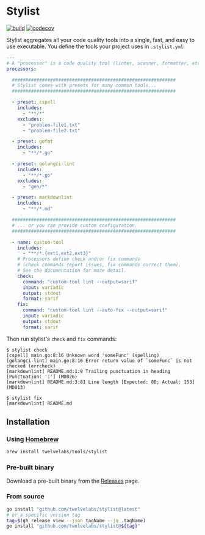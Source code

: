 # Stylist

[![build](https://github.com/twelvelabs/stylist/actions/workflows/build.yml/badge.svg?branch=main)](https://github.com/twelvelabs/stylist/actions/workflows/build.yml)
[![codecov](https://codecov.io/gh/twelvelabs/stylist/branch/main/graph/badge.svg?token=DT34yqxq4r)](https://codecov.io/gh/twelvelabs/stylist)

Stylist aggregates all your code quality tools into a single, fast,
and easy to use executable. You define the tools your project uses
in `.stylist.yml`:

```yml
---
# A "processor" is a code quality tool (linter, scanner, formatter, etc...)
processors:

  ############################################################
  # Stylist comes with presets for many common tools...
  ############################################################

  - preset: cspell
    includes:
      - "**/*"
    excludes:
      - "problem-file1.txt"
      - "problem-file2.txt"

  - preset: gofmt
    includes:
      - "**/*.go"

  - preset: golangci-lint
    includes:
      - "**/*.go"
    excludes:
      - "gen/*"

  - preset: markdownlint
    includes:
      - "**/*.md"

  ############################################################
  # ... or you can provide custom configuration.
  ############################################################

  - name: custom-tool
    includes:
      - "**/*.{ext1,ext2,ext3}"
    # Processors define check and/or fix commands
    # (check commands report issues, fix commands correct them).
    # See the documentation for more detail.
    check:
      command: "custom-tool lint --output=sarif"
      input: variadic
      output: stdout
      format: sarif
    fix:
      command: "custom-tool lint --auto-fix --output=sarif"
      input: variadic
      output: stdout
      format: sarif
```

Then run stylist's `check` and `fix` commands:

```shell
$ stylist check
[cspell] main.go:8:16 Unknown word 'someFunc' (spelling)
[golangci-lint] main.go:8:16 Error return value of `someFunc` is not checked (errcheck)
[markdownlint] README.md:1:9 Trailing punctuation in heading [Punctuation: ':'] (MD026)
[markdownlint] README.md:3:81 Line length [Expected: 80; Actual: 153] (MD013)

$ stylist fix
[markdownlint] README.md
```

## Installation

### Using [Homebrew](https://brew.sh/)

```bash
brew install twelvelabs/tools/stylist
```

### Pre-built binary

Download a pre-built binary from the
[Releases](https://github.com/twelvelabs/stylist/releases) page.

### From source

```bash
go install "github.com/twelvelabs/stylist@latest"
# or a specific version tag
tag=$(gh release view --json tagName --jq .tagName)
go install "github.com/twelvelabs/stylist@${tag}"
```
